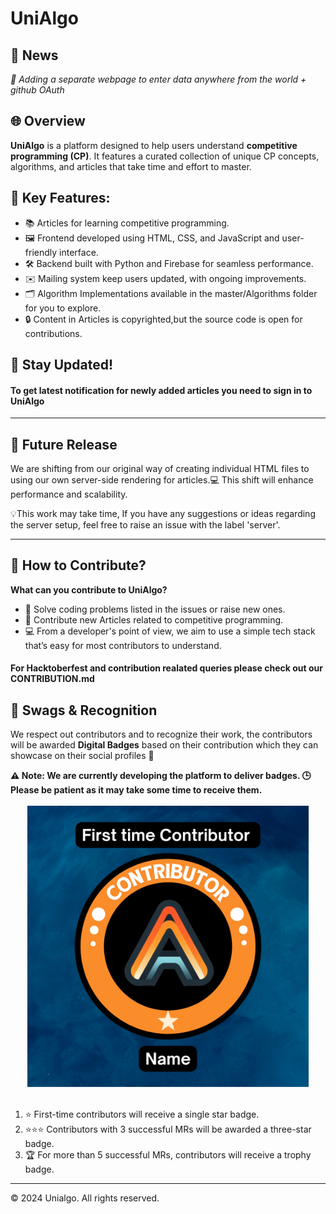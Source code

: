 <!DOCTYPE html>
<html lang="en">
<head>
    <meta charset="UTF-8">
    <meta name="viewport" content="width=device-width, initial-scale=1.0">
</head>
<body>
    <div class="container">
        <h1>UniAlgo</h1>
        <h2>📢 News</h2>
        <i>🚧 Adding a separate webpage to enter data anywhere from the world + github OAuth</i>
        <h2>🌐 Overview</h2>
        <p><b>UniAlgo</b> is a platform designed to help users understand <b>competitive programming (CP)</b>. It features a curated collection of unique CP concepts, algorithms, and articles that take time and effort to master.</p>
        <h2>🌟 Key Features:</h2>
        <ul>
            <li>📚 Articles for learning competitive programming.</li>
            <li>🖼️ Frontend developed using HTML, CSS, and JavaScript and user-friendly interface.</li>
            <li>🛠️ Backend built with Python and Firebase for seamless performance.</li>
            <li>✉️ Mailing system keep users updated, with ongoing improvements.</li>
            <li>🗂️ Algorithm Implementations available in the master/Algorithms folder for you to explore.</li>
            <li>🔒 Content in Articles is copyrighted,but the source code is open for contributions.</li>
        </ul>
        <h2>🔔 Stay Updated!</h2>
        <h4>To get latest notification for newly added articles you need to sign in to UniAlgo</h4>
        <hr>
        <h2>🚀 Future Release</h2>
        <p>We are shifting from our original way of creating individual HTML files to using our own server-side rendering for articles.💻 This shift will enhance performance and scalability.</p>
        <p>💡This work may take time, If you have any suggestions or ideas regarding the server setup, feel free to raise an issue with the label 'server'.</p>
        <hr>
        <h2>🤝 How to Contribute?</h2>
        <b>What can you contribute to UniAlgo?</b>
        <ul>
            <li>🧠 Solve coding problems listed in the issues or raise new ones.</li>
            <li>📝 Contribute new Articles related to competitive programming.</li>
            <li>💻 From a developer's point of view, we aim to use a simple tech stack that’s easy for most contributors to understand.</li>
        </ul>
        <h4>For Hacktoberfest and contribution realated queries please check out our <b>CONTRIBUTION.md</b></h4>
        <h2>🎁 Swags & Recognition</h2>
        <p>We respect out contributors and to recognize their work, the contributors will be awarded <b>Digital Badges</b> based on their contribution which they can showcase on their social profiles 🏅</p>
        <b>⚠️  Note: We are currently developing the platform to deliver badges. 🕒 Please be patient as it may take some time to receive them.</b>
        <div align=center><br><img src = "contributor/CONTRIBUTOR-BADGE.png" width="450px" height="450px"></div>
        <br>
        <ol>
            <li>⭐ First-time contributors will receive a single star badge.</li>
            <li>⭐⭐⭐ Contributors with 3 successful MRs will be awarded a three-star badge.</li>
            <li>🏆 For more than 5 successful MRs, contributors will receive a trophy badge.</li>
        </ol>
        <hr>
    <footer>
        <p>&copy; 2024 Unialgo. All rights reserved.</p>
    </footer>
</body>
</html>
